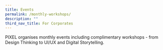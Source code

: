 ```yaml
---
title: Events
permalink: /monthly-workshops/
description: ""
third_nav_title: For Corporates
---
```


PIXEL organises monthly events including complimentary workshops - from Design Thinking to UI/UX and Digital Storytelling. 

